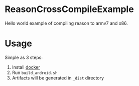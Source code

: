 # ReasonCrossCompileExample
Hello world example of compiling reason to armv7 and x86.

# Usage
Simple as 3 steps:

1. Install [docker](https://docs.docker.com/engine/installation)
2. Run `build_android.sh`
3. Artifacts will be generated in `_dist` directory
